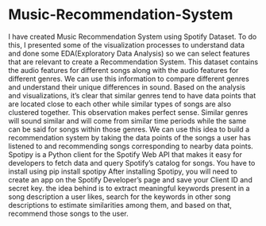 # Music-Recommendation-System
I have created Music Recommendation System using Spotify Dataset. To do this, I presented some of the visualization processes to understand data and done some EDA(Exploratory Data Analysis) so we can select features that are relevant to create a Recommendation System. This dataset contains the audio features for different songs along with the audio features for different genres. We can use this information to compare different genres and understand their unique differences in sound. Based on the analysis and visualizations, it’s clear that similar genres tend to have data points that are located close to each other while similar types of songs are also clustered together. This observation makes perfect sense. Similar genres will sound similar and will come from similar time periods while the same can be said for songs within those genres. We can use this idea to build a recommendation system by taking the data points of the songs a user has listened to and recommending songs corresponding to nearby data points. Spotipy is a Python client for the Spotify Web API that makes it easy for developers to fetch data and query Spotify’s catalog for songs. You have to install using pip install spotipy After installing Spotipy, you will need to create an app on the Spotify Developer’s page and save your Client ID and secret key. the idea behind is to extract meaningful keywords present in a song description a user likes, search for the keywords in other song descriptions to estimate similarities among them, and based on that, recommend those songs to the user.
